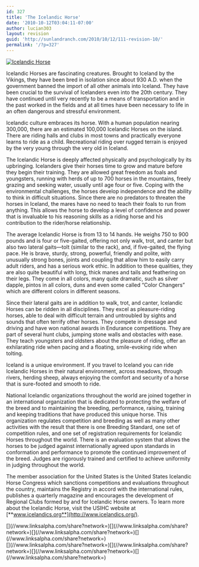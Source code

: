 ```yaml
---
id: 327
title: 'The Icelandic Horse'
date: '2010-10-12T03:04:11-07:00'
author: lucian303
layout: revision
guid: 'http://sunlandranch.com/2010/10/12/111-revision-10/'
permalink: '/?p=327'
---
```


[![](http://sunlandranch.com/wp-content/uploads/2010/07/DSCF0075.jpg "Icelandic Horse")](http://sunlandranch.com/wp-content/uploads/2010/07/DSCF0075.jpg)

Icelandic Horses are fascinating creatures. Brought to Iceland by the Vikings, they have been bred in isolation since about 930 A.D. when the government banned the import of all other animals into Iceland. They have been crucial to the survival of Icelanders even into the 20th century. They have continued until very recently to be a means of transportation and in the past worked in the fields and at all times have been necessary to life in an often dangerous and stressful environment.

Icelandic culture embraces its horse. With a human population nearing 300,000, there are an estimated 100,000 Icelandic Horses on the island. There are riding halls and clubs in most towns and practically everyone learns to ride as a child. Recreational riding over rugged terrain is enjoyed by the very young through the very old in Iceland.

The Icelandic Horse is deeply affected physically and psychologically by its upbringing. Icelanders give their horses time to grow and mature before they begin their training. They are allowed great freedom as foals and youngsters, running with herds of up to 700 horses in the mountains, freely grazing and seeking water, usually until age four or five. Coping with the environmental challenges, the horses develop independence and the ability to think in difficult situations. Since there are no predators to threaten the horses in Iceland, the mares have no need to teach their foals to run from anything. This allows the horse to develop a level of confidence and power that is invaluable to his reasoning skills as a riding horse and his contribution to the rider/horse relationship.

The average Icelandic Horse is from 13 to 14 hands. He weighs 750 to 900 pounds and is four or five-gaited, offering not only walk, trot, and canter but also two lateral gaits—tolt (similar to the rack), and, if five-gaited, the flying pace. He is brave, sturdy, strong, powerful, friendly and polite, with unusually strong bones, joints and coupling that allow him to easily carry adult riders, and has a serious work ethic. In addition to these qualities, they are also quite beautiful with long, thick manes and tails and feathering on their legs. They come in all colors, many quite dramatic, such as silver dapple, pintos in all colors, duns and even some called “Color Changers” which are different colors in different seasons.

Since their lateral gaits are in addition to walk, trot, and canter, Icelandic Horses can be ridden in all disciplines. They excel as pleasure-riding horses, able to deal with difficult terrain and untroubled by sights and sounds that often terrify other horses. They compete in dressage and driving and have won national awards in Endurance competitions. They are part of several hunt clubs, jumping stone walls and obstacles with ease. They teach youngsters and oldsters about the pleasure of riding, offer an exhilarating ride when pacing and a floating, smile-evoking ride when tolting.

Iceland is a unique environment. If you travel to Iceland you can ride Icelandic Horses in their natural environment, across meadows, through rivers, herding sheep, always enjoying the comfort and security of a horse that is sure-footed and smooth to ride.

National Icelandic organizations throughout the world are joined together in an international organization that is dedicated to protecting the welfare of the breed and to maintaining the breeding, performance, raising, training and keeping traditions that have produced this unique horse. This organization regulates competition and breeding as well as many other activities with the result that there is one Breeding Standard, one set of competition rules, and one set of registration requirements for Icelandic Horses throughout the world. There is an evaluation system that allows the horses to be judged against internationally agreed upon standards in conformation and performance to promote the continued improvement of the breed. Judges are rigorously trained and certified to achieve uniformity in judging throughout the world.

The member association for the United States is the United States Icelandic Horse Congress which sanctions competitions and evaluations throughout the country, maintains the Registry in accord with the international rules, publishes a quarterly magazine and encourages the development of Regional Clubs formed by and for Icelandic Horse owners. To learn more about the Icelandic Horse, visit the USIHC website at [**www.icelandics.org**](http://www.icelandics.org/).

<div class="linksalpha_container linksalpha_app_3" data-counters="1" data-size="regular" data-style="square" data-title="The Icelandic Horse" data-url="https://www.sunlandranch.com/?p=327">[](//www.linksalpha.com/share?network=)[](//www.linksalpha.com/share?network=)[](//www.linksalpha.com/share?network=)[](//www.linksalpha.com/share?network=)</div><div class="linksalpha_container linksalpha_app_7" data-position="" data-title="The Icelandic Horse" data-url="https://www.sunlandranch.com/?p=327">[](//www.linksalpha.com/share?network=)[](//www.linksalpha.com/share?network=)[](//www.linksalpha.com/share?network=)[](//www.linksalpha.com/share?network=)</div>